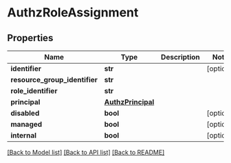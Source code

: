 # AuthzRoleAssignment

## Properties
Name | Type | Description | Notes
------------ | ------------- | ------------- | -------------
**identifier** | **str** |  | [optional] 
**resource_group_identifier** | **str** |  | 
**role_identifier** | **str** |  | 
**principal** | [**AuthzPrincipal**](AuthzPrincipal.md) |  | 
**disabled** | **bool** |  | [optional] 
**managed** | **bool** |  | [optional] 
**internal** | **bool** |  | [optional] 

[[Back to Model list]](../README.md#documentation-for-models) [[Back to API list]](../README.md#documentation-for-api-endpoints) [[Back to README]](../README.md)

